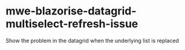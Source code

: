 # mwe-blazorise-datagrid-multiselect-refresh-issue
Show the problem in the datagrid when the underlying list is replaced
